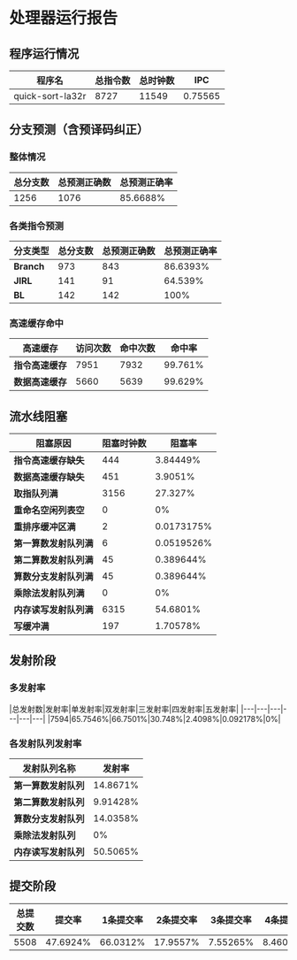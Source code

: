 # 处理器运行报告
## 程序运行情况
|程序名|总指令数|总时钟数|IPC|
|---|---|---|---|
|quick-sort-la32r|8727|11549|0.75565|

## 分支预测（含预译码纠正）
### 整体情况
|总分支数|总预测正确数|总预测正确率|
|---|---|---|
|1256|1076|85.6688%|

### 各类指令预测
|分支类型|总分支数|总预测正确数|总预测正确率|
|---|---|---|---|
|**Branch**| 973 | 843 | 86.6393%|
|**JIRL**| 141 | 91 | 64.539%|
|**BL**| 142 | 142 | 100%|

### 高速缓存命中
|高速缓存|访问次数|命中次数|命中率|
|---|---|---|---|
|**指令高速缓存**| 7951 | 7932 | 99.761%|
|**数据高速缓存**| 5660 | 5639 | 99.629%|
## 流水线阻塞
|阻塞原因|阻塞时钟数|阻塞率|
|---|---|---|
|**指令高速缓存缺失**| 444 | 3.84449%|
|**数据高速缓存缺失**| 451 | 3.9051%|
|**取指队列满**| 3156 | 27.327%|
|**重命名空闲列表空**|0 | 0%|
|**重排序缓冲区满**|2 | 0.0173175%|
|**第一算数发射队列满**|6 | 0.0519526%|
|**第二算数发射队列满**|45 | 0.389644%|
|**算数分支发射队列满**|45 | 0.389644%|
|**乘除法发射队列满**|0 | 0%|
|**内存读写发射队列满**|6315 | 54.6801%|
|**写缓冲满**|197 | 1.70578%|

## 发射阶段
### 多发射率
|总发射数|发射率|单发射率|双发射率|三发射率|四发射率|五发射率|
|---|---|---|---|---|---|
|7594|65.7546%|66.7501%|30.748%|2.4098%|0.092178%|0%|

### 各发射队列发射率
|发射队列名称|发射率|
|---|---|
|**第一算数发射队列**|14.8671%|
|**第二算数发射队列**|9.91428%|
|**算数分支发射队列**|14.0358%|
|**乘除法发射队列**|0%|
|**内存读写发射队列**|50.5065%|

## 提交阶段
|总提交数|提交率|1条提交率|2条提交率|3条提交率|4条提交率|
|---|---|---|---|---|---|
|5508|47.6924%|66.0312%|17.9557%|7.55265%|8.46042%|
